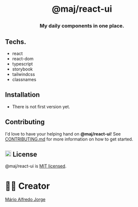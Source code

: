 # <p align="center">@maj/react-ui</p>

### <p align="center">My daily components in one place.<p>

## Techs.

- react
- react-dom
- typescript
- storybook
- tailwindcss
- classnames

## Installation

- There is not first version yet.

## Contributing

I'd love to have your helping hand on <strong>@maj/react-ui</strong>! See <a href="#">CONTRIBUTING.md</a> for more information on how to get started.

## <img class="emoji" height="20" width="20"  src="https://github.githubassets.com/images/icons/emoji/unicode/1f4dc.png" alt="licence-icon"/> License

@maj/react-ui is <a href="https://github.com/Mario-aj/react-ui/blob/dev/LICENSE" target="blank">MIT licensed</a>.

# ✍🏻 Creator

<a href="https://github.com/Mario-aj">Mário Alfredo Jorge</a>
